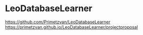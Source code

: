 # LeoDatabaseLearner

https://github.com/Primetzvan/LeoDatabaseLearner
https://primetzvan.github.io/LeoDatabaseLearner/projectproposal



